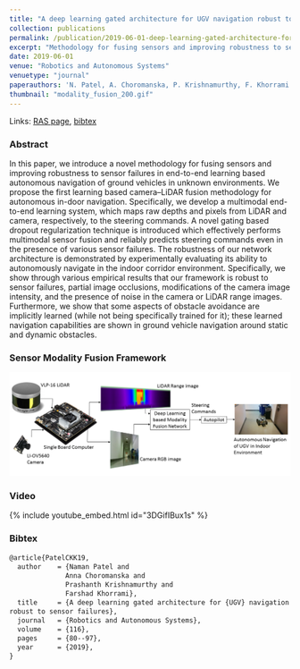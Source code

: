```yaml
---
title: "A deep learning gated architecture for UGV navigation robust to sensor failures"
collection: publications
permalink: /publication/2019-06-01-deep-learning-gated-architecture-for UGV-navigation
excerpt: "Methodology for fusing sensors and improving robustness to sensor failures in end-to-end learning based autonomous navigation of ground vehicles in unknown environments."
date: 2019-06-01
venue: "Robotics and Autonomous Systems"
venuetype: "journal"
paperauthors: 'N. Patel, A. Choromanska, P. Krishnamurthy, F. Khorrami'
thumbnail: "modality_fusion_200.gif"
---
```


Links: [RAS page](https://www.sciencedirect.com/science/article/pii/S0921889018305645), [bibtex](#bibtex)

### Abstract

In this paper, we introduce a novel methodology for fusing sensors and improving robustness to sensor failures in end-to-end learning based autonomous navigation of ground vehicles in unknown environments. We propose the first learning based camera–LiDAR fusion methodology for autonomous in-door navigation. Specifically, we develop a multimodal end-to-end learning system, which maps raw depths and pixels from LiDAR and camera, respectively, to the steering commands. A novel gating based dropout regularization technique is introduced which effectively performs multimodal sensor fusion and reliably predicts steering commands even in the presence of various sensor failures. The robustness of our network architecture is demonstrated by experimentally evaluating its ability to autonomously navigate in the indoor corridor environment. Specifically, we show through various empirical results that our framework is robust to sensor failures, partial image occlusions, modifications of the camera image intensity, and the presence of noise in the camera or LiDAR range images. Furthermore, we show that some aspects of obstacle avoidance are implicitly learned (while not being specifically trained for it); these learned navigation capabilities are shown in ground vehicle navigation around static and dynamic obstacles.

### Sensor Modality Fusion Framework

![Modality fusion framework overview](/images/modality_fusion_framework.png)

### Video

{% include youtube_embed.html id="3DGifIBux1s" %}

### Bibtex

    @article{PatelCKK19,
      author    = {Naman Patel and
                  Anna Choromanska and
                  Prashanth Krishnamurthy and
                  Farshad Khorrami},
      title     = {A deep learning gated architecture for {UGV} navigation robust to sensor failures},
      journal   = {Robotics and Autonomous Systems},
      volume    = {116},
      pages     = {80--97},
      year      = {2019},
    }
